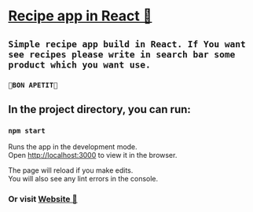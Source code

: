 # [Recipe app in React 🍔](https://recipe-app-d2c84.web.app/)

## `Simple recipe app build in React. If You want see recipes please write in search bar some product which you want use.`

### `🥘BON APETIT🥘`

## In the project directory, you can run:

### `npm start`

Runs the app in the development mode.<br />
Open [http://localhost:3000](http://localhost:3000) to view it in the browser.

The page will reload if you make edits.<br />
You will also see any lint errors in the console.

### Or visit [Website 🍔](https://recipe-app-d2c84.web.app/)
